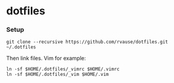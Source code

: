 # dotfiles

### Setup

```
git clone --recursive https://github.com/rvause/dotfiles.git ~/.dotfiles
```

Then link files. Vim for example:

```
ln -sf $HOME/.dotfiles/_vimrc $HOME/.vimrc
ln -sf $HOME/.dotfiles/_vim $HOME/.vim
```
